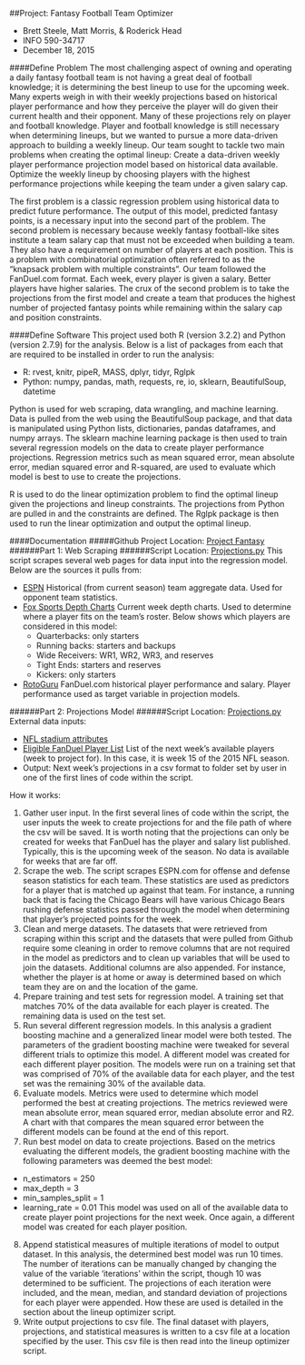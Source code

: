 ##Project: Fantasy Football Team Optimizer
- Brett Steele, Matt Morris, & Roderick Head
- INFO 590-34717
- December 18, 2015

####Define Problem
The most challenging aspect of owning and operating a daily fantasy football team is not having a great deal of football knowledge; it is determining the best lineup to use for the upcoming week.  Many experts weigh in with their weekly projections based on historical player performance and how they perceive the player will do given their current health and their opponent.  Many of these projections rely on player and football knowledge.  Player and football knowledge is still necessary when determining lineups, but we wanted to pursue a more data-driven approach to building a weekly lineup.  Our team sought to tackle two main problems when creating the optimal lineup:
Create a data-driven weekly player performance projection model based on historical data available.
Optimize the weekly lineup by choosing players with the highest performance projections while keeping the team under a given salary cap.

The first problem is a classic regression problem using historical data to predict future performance.  The output of this model, predicted fantasy points, is a necessary input into the second part of the problem.
The second problem is necessary because weekly fantasy football-like sites institute a team salary cap that must not be exceeded when building a team.  They also have a requirement on number of players at each position.  This is a problem with combinatorial optimization often referred to as the “knapsack problem with multiple constraints”.  Our team followed the FanDuel.com format.  Each week, every player is given a salary.  Better players have higher salaries. The crux of the second problem is to take the projections from the first model and create a team that produces the highest number of projected fantasy points while remaining within the salary cap and position constraints.

####Define Software
This project used both R (version 3.2.2) and Python (version 2.7.9) for the analysis.  Below is a list of packages from each that are required to be installed in order to run the analysis:
- R: rvest, knitr, pipeR, MASS, dplyr, tidyr, Rglpk
- Python: numpy, pandas, math, requests, re, io, sklearn, BeautifulSoup, datetime

Python is used for web scraping, data wrangling, and machine learning.  Data is pulled from the web using the BeautifulSoup package, and that data is manipulated using Python lists, dictionaries, pandas dataframes, and numpy arrays.  The sklearn machine learning package is then used to train several regression models on the data to create player performance projections.  Regression metrics such as mean squared error, mean absolute error, median squared error and R-squared, are used to evaluate which model is best to use to create the projections.

R is used to do the linear optimization problem to find the optimal lineup given the projections and lineup constraints.  The projections from Python are pulled in and the constraints are defined.  The Rglpk package is then used to run the linear optimization and output the optimal lineup.

####Documentation
#####Github Project Location: [Project Fantasy](https://github.com/brttstl/proj-fantasy)
######Part 1: Web Scraping
######Script Location: [Projections.py](https://github.com/brttstl/proj-fantasy/blob/master/3.projections/projections.py)
This script scrapes several web pages for data input into the regression model.  Below are the sources it pulls from:
- [ESPN](espn.go.com/nfl/statistics/team/_/stat/)
Historical (from current season) team aggregate data. Used for opponent team statistics.
- [Fox Sports Depth Charts](http://www.foxsports.com/fantasy/football/commissioner/Players/DepthCharts.aspx)
Current week depth charts.  Used to determine where a player fits on the team’s roster.  Below shows which players are considered in this model:
  - Quarterbacks: only starters
  - Running backs: starters and backups
  - Wide Receivers: WR1, WR2, WR3, and reserves
  - Tight Ends: starters and reserves
  - Kickers: only starters
- [RotoGuru](http://rotoguru1.com/cgi-bin/fyday.pl)
FanDuel.com historical player performance and salary.  Player performance used as target variable in projection models.

######Part 2: Projections Model
######Script Location: [Projections.py](https://github.com/brttstl/proj-fantasy/blob/master/3.projections/projections.py)
External data inputs:
- [NFL stadium attributes](https://raw.githubusercontent.com/brttstl/proj-fantasy/master/data/stadiums.csv)
- [Eligible FanDuel Player List](https://github.com/brttstl/proj-fantasy/blob/master/data/FanDuel-NFL-2015-12-20-13996-players-list.csv)
List of the next week’s available players (week to project for).  In this case, it is week 15 of the 2015 NFL season.
- Output: Next week’s projections in a csv format to folder set by user in one of the first lines of code within the script.

How it works:
1. Gather user input.  In the first several lines of code within the script, the user inputs the week to create projections for and the file path of where the csv will be saved.  It is worth noting that the projections can only be created for weeks that FanDuel has the player and salary list published.  Typically, this is the upcoming week of the season.  No data is available for weeks that are far off.
2. Scrape the web.  The script scrapes ESPN.com for offense and defense season statistics for each team.  These statistics are used as predictors for a player that is matched up against that team.  For instance, a running back that is facing the Chicago Bears will have various Chicago Bears rushing defense statistics passed through the model when determining that player’s projected points for the week.
3. Clean and merge datasets.  The datasets that were retrieved from scraping within this script and the datasets that were pulled from Github require some cleaning in order to remove columns that are not required in the model as predictors and to clean up variables that will be used to join the datasets.  Additional columns are also appended.  For instance, whether the player is at home or away is determined based on which team they are on and the location of the game.
4. Prepare training and test sets for regression model.  A training set that matches 70% of the data available for each player is created.  The remaining data is used on the test set.
5. Run several different regression models.  In this analysis a gradient boosting machine and a generalized linear model were both tested.  The parameters of the gradient boosting machine were tweaked for several different trials to optimize this model.  A different model was created for each different player position.  The models were run on a training set that was comprised of 70% of the available data for each player, and the test set was the remaining 30% of the available data.
6. Evaluate models.  Metrics were used to determine which model performed the best at creating projections.  The metrics reviewed were mean absolute error, mean squared error, median absolute error and R2.  A chart with that compares the mean squared error between the different models can be found at the end of this report.
7. Run best model on data to create projections.  Based on the metrics evaluating the different models, the gradient boosting machine with the following parameters was deemed the best model:
  - n_estimators = 250
  - max_depth = 3
  - min_samples_split = 1
  - learning_rate = 0.01
This model was used on all of the available data to create player point projections for the next week.  Once again, a different model was created for each player position.
8. Append statistical measures of multiple iterations of model to output dataset.  In this analysis, the determined best model was run 10 times.  The number of iterations can be manually changed by changing the value of the variable ‘iterations’ within the script, though 10 was determined to be sufficient.  The projections of each iteration were included, and the mean, median, and standard deviation of projections for each player were appended.  How these are used is detailed in the section about the lineup optimizer script.
9. Write output projections to csv file.  The final dataset with players, projections, and statistical measures is written to a csv file at a location specified by the user.  This csv file is then read into the lineup optimizer script.
